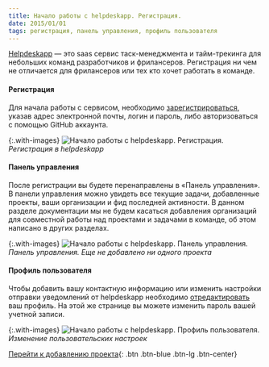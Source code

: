 ```yaml
---
title: Начало работы с helpdeskapp. Регистрация.
date: 2015/01/01
tags: регистрация, панель управления, профиль пользователя
---
```


[Helpdeskapp](https://helpdeskapp.ru) &mdash; это saas сервис таск-менеджмента и тайм-трекинга для небольших команд разработчиков и фрилансеров.
Регистрация ни чем не отличается для фрилансеров или тех кто хочет работать в команде.

#### Регистрация

Для начала работы с сервисом, необходимо [зарегистрироваться](https://helpdeskapp.ru/users/sign_up), указав адрес электронной
почты, логин и пароль, либо авторизоваться с помощью GitHub аккаунта.

{:.with-images}
![Начало работы с helpdeskapp. Регистрация.](https://cloud.helpdeskapp.ru/files/1142/850-547/signup-form.png)
_Регистрация в helpdeskapp_

#### Панель управления

После регистрации вы будете перенаправлены в «Панель управления». В панели управления можно увидеть все текущие задачи,
добавленные проекты, ваши организации и фид последней активности. В данном разделе документации мы не будем касаться добавления
организаций для совместной работы над проектами и задачами в команде, об этом написано в других разделах.

{:.with-images}
![Начало работы с helpdeskapp. Панель управления.](https://cloud.helpdeskapp.ru/files/1143/850-541/signup-dashboard.png)
_Панель управления. Еще не добавлено ни одного проекта_

#### Профиль пользователя

Чтобы добавить вашу контактную информацию или изменить настройки отправки уведомлений от helpdeskapp необходимо
[отредактировать](https://helpdeskapp.ru/users/edit) ваш профиль. На этой же странице вы можете изменить пароль вашей
учетной записи.

{:.with-images}
![Начало работы с helpdeskapp. Профиль пользователя.](https://cloud.helpdeskapp.ru/files/1144/850-526/signup-profile.png)
_Изменение пользовательских настроек_

[Перейти к добавлению проекта](/docs/freelancer-adding-projects){: .btn .btn-blue .btn-lg .btn-center}
